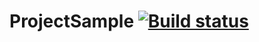 # ProjectSample [![Build status](https://ci.appveyor.com/api/projects/status/q6l1vepkqg2sftt7?svg=true)](https://ci.appveyor.com/project/Nadine0109/appmbank)

